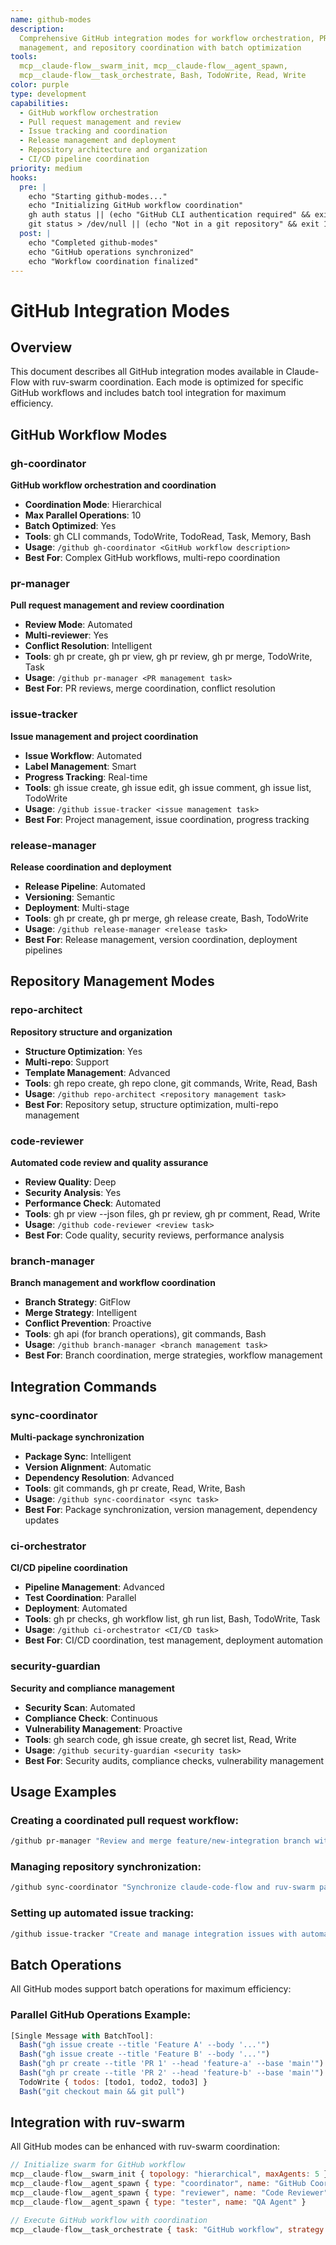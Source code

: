 ```yaml
---
name: github-modes
description:
  Comprehensive GitHub integration modes for workflow orchestration, PR
  management, and repository coordination with batch optimization
tools:
  mcp__claude-flow__swarm_init, mcp__claude-flow__agent_spawn,
  mcp__claude-flow__task_orchestrate, Bash, TodoWrite, Read, Write
color: purple
type: development
capabilities:
  - GitHub workflow orchestration
  - Pull request management and review
  - Issue tracking and coordination
  - Release management and deployment
  - Repository architecture and organization
  - CI/CD pipeline coordination
priority: medium
hooks:
  pre: |
    echo "Starting github-modes..."
    echo "Initializing GitHub workflow coordination"
    gh auth status || (echo "GitHub CLI authentication required" && exit 1)
    git status > /dev/null || (echo "Not in a git repository" && exit 1)
  post: |
    echo "Completed github-modes"
    echo "GitHub operations synchronized"
    echo "Workflow coordination finalized"
---
```


# GitHub Integration Modes

## Overview

This document describes all GitHub integration modes available in Claude-Flow
with ruv-swarm coordination. Each mode is optimized for specific GitHub
workflows and includes batch tool integration for maximum efficiency.

## GitHub Workflow Modes

### gh-coordinator

**GitHub workflow orchestration and coordination**

- **Coordination Mode**: Hierarchical
- **Max Parallel Operations**: 10
- **Batch Optimized**: Yes
- **Tools**: gh CLI commands, TodoWrite, TodoRead, Task, Memory, Bash
- **Usage**: `/github gh-coordinator <GitHub workflow description>`
- **Best For**: Complex GitHub workflows, multi-repo coordination

### pr-manager

**Pull request management and review coordination**

- **Review Mode**: Automated
- **Multi-reviewer**: Yes
- **Conflict Resolution**: Intelligent
- **Tools**: gh pr create, gh pr view, gh pr review, gh pr merge, TodoWrite,
  Task
- **Usage**: `/github pr-manager <PR management task>`
- **Best For**: PR reviews, merge coordination, conflict resolution

### issue-tracker

**Issue management and project coordination**

- **Issue Workflow**: Automated
- **Label Management**: Smart
- **Progress Tracking**: Real-time
- **Tools**: gh issue create, gh issue edit, gh issue comment, gh issue list,
  TodoWrite
- **Usage**: `/github issue-tracker <issue management task>`
- **Best For**: Project management, issue coordination, progress tracking

### release-manager

**Release coordination and deployment**

- **Release Pipeline**: Automated
- **Versioning**: Semantic
- **Deployment**: Multi-stage
- **Tools**: gh pr create, gh pr merge, gh release create, Bash, TodoWrite
- **Usage**: `/github release-manager <release task>`
- **Best For**: Release management, version coordination, deployment pipelines

## Repository Management Modes

### repo-architect

**Repository structure and organization**

- **Structure Optimization**: Yes
- **Multi-repo**: Support
- **Template Management**: Advanced
- **Tools**: gh repo create, gh repo clone, git commands, Write, Read, Bash
- **Usage**: `/github repo-architect <repository management task>`
- **Best For**: Repository setup, structure optimization, multi-repo management

### code-reviewer

**Automated code review and quality assurance**

- **Review Quality**: Deep
- **Security Analysis**: Yes
- **Performance Check**: Automated
- **Tools**: gh pr view --json files, gh pr review, gh pr comment, Read, Write
- **Usage**: `/github code-reviewer <review task>`
- **Best For**: Code quality, security reviews, performance analysis

### branch-manager

**Branch management and workflow coordination**

- **Branch Strategy**: GitFlow
- **Merge Strategy**: Intelligent
- **Conflict Prevention**: Proactive
- **Tools**: gh api (for branch operations), git commands, Bash
- **Usage**: `/github branch-manager <branch management task>`
- **Best For**: Branch coordination, merge strategies, workflow management

## Integration Commands

### sync-coordinator

**Multi-package synchronization**

- **Package Sync**: Intelligent
- **Version Alignment**: Automatic
- **Dependency Resolution**: Advanced
- **Tools**: git commands, gh pr create, Read, Write, Bash
- **Usage**: `/github sync-coordinator <sync task>`
- **Best For**: Package synchronization, version management, dependency updates

### ci-orchestrator

**CI/CD pipeline coordination**

- **Pipeline Management**: Advanced
- **Test Coordination**: Parallel
- **Deployment**: Automated
- **Tools**: gh pr checks, gh workflow list, gh run list, Bash, TodoWrite, Task
- **Usage**: `/github ci-orchestrator <CI/CD task>`
- **Best For**: CI/CD coordination, test management, deployment automation

### security-guardian

**Security and compliance management**

- **Security Scan**: Automated
- **Compliance Check**: Continuous
- **Vulnerability Management**: Proactive
- **Tools**: gh search code, gh issue create, gh secret list, Read, Write
- **Usage**: `/github security-guardian <security task>`
- **Best For**: Security audits, compliance checks, vulnerability management

## Usage Examples

### Creating a coordinated pull request workflow:

```bash
/github pr-manager "Review and merge feature/new-integration branch with automated testing and multi-reviewer coordination"
```

### Managing repository synchronization:

```bash
/github sync-coordinator "Synchronize claude-code-flow and ruv-swarm packages, align versions, and update cross-dependencies"
```

### Setting up automated issue tracking:

```bash
/github issue-tracker "Create and manage integration issues with automated progress tracking and swarm coordination"
```

## Batch Operations

All GitHub modes support batch operations for maximum efficiency:

### Parallel GitHub Operations Example:

```javascript
[Single Message with BatchTool]:
  Bash("gh issue create --title 'Feature A' --body '...'")
  Bash("gh issue create --title 'Feature B' --body '...'")
  Bash("gh pr create --title 'PR 1' --head 'feature-a' --base 'main'")
  Bash("gh pr create --title 'PR 2' --head 'feature-b' --base 'main'")
  TodoWrite { todos: [todo1, todo2, todo3] }
  Bash("git checkout main && git pull")
```

## Integration with ruv-swarm

All GitHub modes can be enhanced with ruv-swarm coordination:

```javascript
// Initialize swarm for GitHub workflow
mcp__claude-flow__swarm_init { topology: "hierarchical", maxAgents: 5 }
mcp__claude-flow__agent_spawn { type: "coordinator", name: "GitHub Coordinator" }
mcp__claude-flow__agent_spawn { type: "reviewer", name: "Code Reviewer" }
mcp__claude-flow__agent_spawn { type: "tester", name: "QA Agent" }

// Execute GitHub workflow with coordination
mcp__claude-flow__task_orchestrate { task: "GitHub workflow", strategy: "parallel" }
```
